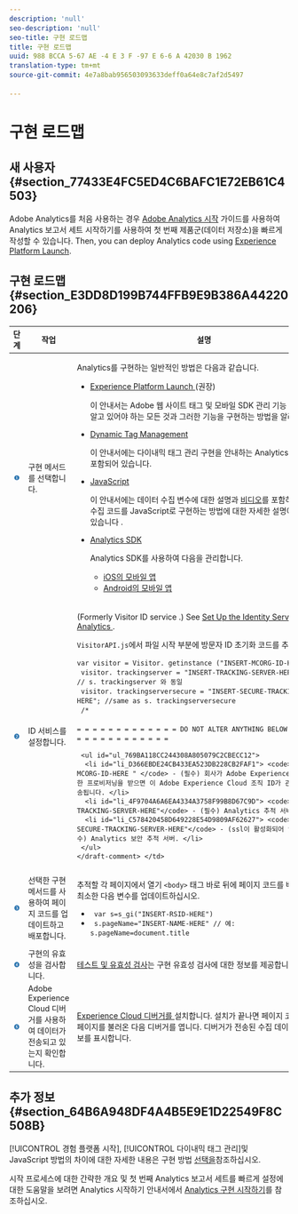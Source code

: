 ```yaml
---
description: 'null'
seo-description: 'null'
seo-title: 구현 로드맵
title: 구현 로드맵
uuid: 988 BCCA 5-67 AE -4 E 3 F -97 E 6-6 A 42030 B 1962
translation-type: tm+mt
source-git-commit: 4e7a8bab956503093633deff0a64e8c7af2d5497

---
```



# 구현 로드맵

## 새 사용자 {#section_77433E4FC5ED4C6BAFC1E72EB61C4503}

Adobe Analytics를 처음 사용하는 경우 [Adobe Analytics 시작](https://marketing.adobe.com/resources/help/en_US/analytics/getting-started/) 가이드를 사용하여 Analytics 보고서 세트 시작하기를 사용하여 첫 번째 제품군(데이터 저장소)을 빠르게 작성할 수 있습니다. Then, you can deploy Analytics code using [Experience Platform Launch](https://docs.adobelaunch.com/).

## 구현 로드맵 {#section_E3DD8D199B744FFB9E9B386A44220206}

<table id="table_1683413EA0E34DBC9291832647B68E96"> 
 <thead> 
  <tr> 
   <th colname="col01" class="entry"> 단계 </th> 
   <th colname="col1" class="entry"> 작업 </th> 
   <th colname="col2" class="entry"> 설명 </th> 
  </tr> 
 </thead>
 <tbody> 
  <tr> 
   <td colname="col01"> <img  src="assets/step1_icon.png" id="image_21F30BBFC0A249F8B0E1A50EBBEED77D" /> </td> 
   <td colname="col1"> 구현 메서드를 선택합니다. </td> 
   <td colname="col2"> <p>Analytics를 구현하는 일반적인 방법은 다음과 같습니다. </p> <p> 
     <ul id="ul_A7475867861540EFBD77AEE8C6DAD418"> 
      <li id="li_035E2619670F4D04A7F708625A9C01EF"> <a href="https://docs.adobelaunch.com/" format="https" scope="external"> Experience Platform Launch </a> (권장) <p>이 안내서는 Adobe 웹 사이트 태그 및 모바일 SDK 관리 기능 사용에 대해 알고 있어야 하는 모든 것과 그러한 기능을 구현하는 방법을 알려 줍니다. </p> </li> 
      <li id="li_996FA2F5B0E149399CED391AB5235D8A"> <a href="../../implement/c-implement-with-dtm/dtm-implementation-overview.md" format="dita" scope="local"> Dynamic Tag Management </a> <p>이 안내서에는 다이내믹 태그 관리 구현을 안내하는 Analytics 관련 정보가 포함되어 있습니다. </p> </li> 
      <li id="li_18E6AD6D864246D0BA26DAA1D91DD811"> <a href="../../implement/js-implementation/javascript-implementation-overview.md" format="dita" scope="local"> JavaScript </a> <p>이 안내서에는 데이터 수집 변수에 대한 설명과 <a href="https://marketing.adobe.com/resources/help/en_US/sc/appmeasurement/video/?f=video_js" format="https" scope="external">비디오</a>를 포함하여 데이터 수집 코드를 JavaScript로 구현하는 방법에 대한 자세한 설명이 포함되어 있습니다 . </p> </li> 
      <li id="li_85EC7A0AC5E04EE6981ED72A88C5D1FD"> <a href="https://marketing.adobe.com/resources/help/en_US/reference/developer.html" format="html" scope="external"> Analytics SDK </a> <p>Analytics SDK를 사용하여 다음을 관리합니다. </p> <p> 
        <ul id="ul_F67F2E1964724800A84445A36DFB8E86"> 
         <li id="li_9C43F051EB5B4EA7A4C14EC1513DB824"> <a href="https://marketing.adobe.com/resources/help/en_US/mobile/ios/analytics_main.html" format="html" scope="external"> iOS의 모바일 앱 </a> </li> 
         <li id="li_4354E44EB8B3494A88578C1621EF5BAC"> <a href="https://marketing.adobe.com/resources/help/en_US/mobile/android/analytics_main.html" format="html" scope="external"> Android의 모바일 앱 </a> </li> 
        </ul> </p> </li> 
     </ul> </p> </td> 
  </tr> 
  <tr> 
   <td colname="col01"> <img  src="assets/step2_icon.png" id="image_02CFDC007BF1486AA312698EBFFA79F7" /> </td> 
   <td colname="col1"> ID 서비스를 설정합니다. </td> 
   <td colname="col2"> <p>(Formerly <span class="term"> Visitor ID service </span>.) See <a href="https://marketing.adobe.com/resources/help/en_US/mcvid/mcvid-setup-analytics.html" format="https" scope="external"> Set Up the Identity Service for Analytics </a>. </p> 
    <draft-comment> 
     <p><code>VisitorAPI.js</code>에서 파일 시작 부분에 방문자 ID 초기화 코드를 추가합니다. </p> 
     <code class="syntax javascript">var visitor = Visitor. getinstance ("INSERT-MCORG-ID-HERE"); 
 visitor. trackingserver = "INSERT-TRACKING-SERVER-HERE"; // s. trackingserver 와 동일 
 visitor. trackingserversecure = "INSERT-SECURE-TRACKING-SERVER-HERE"; //same as s. trackingserversecure 
 /* 
 = = = = = = = = = = = = = DO NOT ALTER ANYTHING BELOW THIS LINE! = = = = = = = = = = = = </code>
  
     <ul id="ul_769BA118CC244308A805079C2CBECC12"> 
      <li id="li_D366EBDE24CB433EA523DB228CB2FAF1"> <code> " INSERT-MCORG-ID-HERE " </code> - (필수) 회사가 Adobe Experience Cloud에 대한 프로비저닝을 받으면 이 Adobe Experience Cloud 조직 ID가 관리자에게 전송됩니다. </li> 
      <li id="li_4F9704A6A6EA4334A3758F99B8D67C9D"> <code> "INSERT-TRACKING-SERVER-HERE"</code> - (필수) Analytics 추적 서버. </li> 
      <li id="li_C578420458D649228E54D9809AF62627"> <code> "INSERT-SECURE-TRACKING-SERVER-HERE"</code> - (ssl이 활성화되어 있을 경우 필수) Analytics 보안 추적 서버. </li> 
     </ul> 
    </draft-comment> </td> 
  </tr> 
  <tr> 
   <td colname="col01"> <img  src="assets/step3_icon.png" id="image_76B61DEABE3849CCB39135FDD7399EAA" /> </td> 
   <td colname="col1"> 선택한 구현 메서드를 사용하여 페이지 코드를 업데이트하고 배포합니다. </td> 
   <td colname="col2"> <p>추적할 각 페이지에서 열기 <code>&lt;body&gt;</code> 태그 바로 뒤에 페이지 코드를 배치합니다. 최소한 다음 변수를 업데이트하십시오. </p> 
    <ul id="ul_29200A6E8DA14386BDA242AD8B270FEB"> 
     <li id="li_FB24D2CB9241401A83BD13EE342A7810"> <code> var s=s_gi("INSERT-RSID-HERE") </code> </li> 
     <li id="li_463A35BA06CC4618B4AF17CD7E83AED5"> <code> s.pageName="INSERT-NAME-HERE" // 예: s.pageName=document.title </code> </li> 
    </ul> </td> 
  </tr> 
  <tr> 
   <td colname="col01"> <img  src="assets/step4_icon.png" id="image_B255E5EAE7BB43FC946D0E9DFCA83003" /> </td> 
   <td colname="col1"> 구현의 유효성을 검사합니다. </td> 
   <td colname="col2"> <p> <a href="../../implement/impl-testing/impl-validation/impl-validation.md" format="dita" scope="local"> 테스트 및 유효성 검사</a>는 구현 유효성 검사에 대한 정보를 제공합니다. </p> </td> 
  </tr> 
  <tr> 
   <td colname="col01"> <img  src="assets/step5_icon.png" id="image_844E896941E2489A943BE10AD710ED36" /> </td> 
   <td colname="col1"> Adobe Experience Cloud 디버거를 사용하여 데이터가 전송되고 있는지 확인합니다. </td> 
   <td colname="col2"> <p><a href="../../implement/impl-testing/debugger.md#topic_E05CEAF0682E483A9AB147D774CF2188" format="dita" scope="local"> Experience Cloud 디버거를 </a>설치합니다. 설치가 끝나면 페이지 코드를 배포한 페이지를 불러온 다음 디버거를 엽니다. 디버거가 전송된 수집 데이터에 대한 정보를 표시합니다. </p> </td> 
  </tr> 
 </tbody> 
</table>

## 추가 정보 {#section_64B6A948DF4A4B5E9E1D22549F8C508B}

[!UICONTROL 경험 플랫폼 시작], [!UICONTROL 다이내믹 태그 관리]및 JavaScript 방법의 차이에 대한 자세한 내용은 구현 방법 [선택을](../../implement/c-implementation-methods/choose-implementation-method.md#concept_97CE27B16410422EB28B4B9CE3B9529B)참조하십시오.

시작 프로세스에 대한 간략한 개요 및 첫 번째 Analytics 보고서 세트를 빠르게 설정에 대한 도움말을 보려면 Analytics 시작하기 안내서에서 [Analytics 구현 시작하기](https://marketing.adobe.com/resources/help/en_US/dtm/get_started.html)를 참조하십시오.
